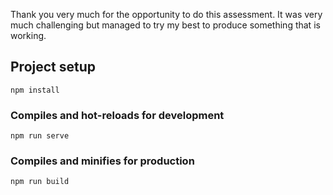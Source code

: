 Thank you very much for the opportunity to do this assessment.
It was very much challenging but managed to try my best to produce something that is working.

## Project setup

```
npm install
```

### Compiles and hot-reloads for development

```
npm run serve
```

### Compiles and minifies for production

```
npm run build
```
